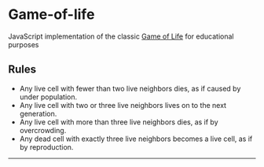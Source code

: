 # Game-of-life
JavaScript implementation of the classic [Game of Life](https://en.wikipedia.org/wiki/Conway%27s_Game_of_Life) for educational purposes


## Rules

* Any live cell with fewer than two live neighbors dies, as if caused by under population.
* Any live cell with two or three live neighbors lives on to the next generation.
* Any live cell with more than three live neighbors dies, as if by overcrowding.
* Any dead cell with exactly three live neighbors becomes a live cell, as if by reproduction.

---